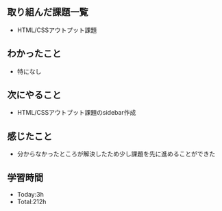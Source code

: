 ## 取り組んだ課題一覧
- HTML/CSSアウトプット課題
  
## わかったこと
- 特になし
  
## 次にやること
- HTML/CSSアウトプット課題のsidebar作成
  
## 感じたこと
- 分からなかったところが解決したため少し課題を先に進めることができた
  
## 学習時間
- Today:3h
- Total:212h
